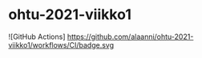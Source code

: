 # ohtu-2021-viikko1

![GitHub Actions] https://github.com/alaanni/ohtu-2021-viikko1/workflows/CI/badge.svg
